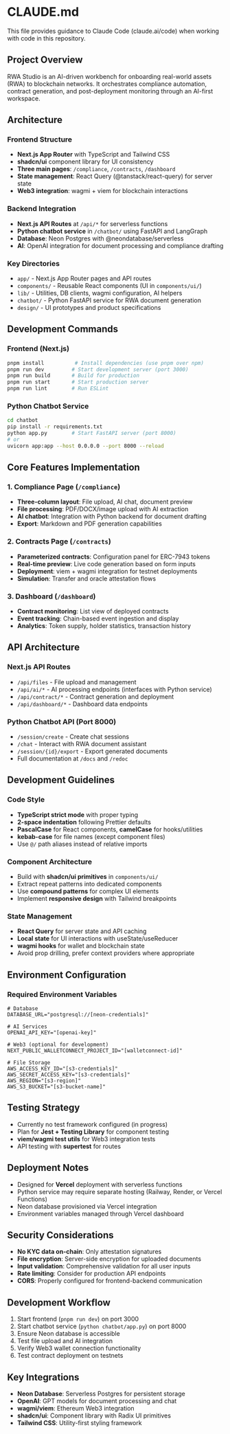 # CLAUDE.md

This file provides guidance to Claude Code (claude.ai/code) when working with code in this repository.

## Project Overview

RWA Studio is an AI-driven workbench for onboarding real-world assets (RWA) to blockchain networks. It orchestrates compliance automation, contract generation, and post-deployment monitoring through an AI-first workspace.

## Architecture

### Frontend Structure
- **Next.js App Router** with TypeScript and Tailwind CSS
- **shadcn/ui** component library for UI consistency
- **Three main pages**: `/compliance`, `/contracts`, `/dashboard`
- **State management**: React Query (@tanstack/react-query) for server state
- **Web3 integration**: wagmi + viem for blockchain interactions

### Backend Integration
- **Next.js API Routes** at `/api/*` for serverless functions
- **Python chatbot service** in `/chatbot/` using FastAPI and LangGraph
- **Database**: Neon Postgres with @neondatabase/serverless
- **AI**: OpenAI integration for document processing and compliance drafting

### Key Directories
- `app/` - Next.js App Router pages and API routes
- `components/` - Reusable React components (UI in `components/ui/`)
- `lib/` - Utilities, DB clients, wagmi configuration, AI helpers
- `chatbot/` - Python FastAPI service for RWA document generation
- `design/` - UI prototypes and product specifications

## Development Commands

### Frontend (Next.js)
```bash
pnpm install          # Install dependencies (use pnpm over npm)
pnpm run dev         # Start development server (port 3000)
pnpm run build       # Build for production
pnpm run start       # Start production server
pnpm run lint        # Run ESLint
```

### Python Chatbot Service
```bash
cd chatbot
pip install -r requirements.txt
python app.py        # Start FastAPI server (port 8000)
# or
uvicorn app:app --host 0.0.0.0 --port 8000 --reload
```

## Core Features Implementation

### 1. Compliance Page (`/compliance`)
- **Three-column layout**: File upload, AI chat, document preview
- **File processing**: PDF/DOCX/image upload with AI extraction
- **AI chatbot**: Integration with Python backend for document drafting
- **Export**: Markdown and PDF generation capabilities

### 2. Contracts Page (`/contracts`)
- **Parameterized contracts**: Configuration panel for ERC-7943 tokens
- **Real-time preview**: Live code generation based on form inputs
- **Deployment**: viem + wagmi integration for testnet deployments
- **Simulation**: Transfer and oracle attestation flows

### 3. Dashboard (`/dashboard`)
- **Contract monitoring**: List view of deployed contracts
- **Event tracking**: Chain-based event ingestion and display
- **Analytics**: Token supply, holder statistics, transaction history

## API Architecture

### Next.js API Routes
- `/api/files` - File upload and management
- `/api/ai/*` - AI processing endpoints (interfaces with Python service)
- `/api/contract/*` - Contract generation and deployment
- `/api/dashboard/*` - Dashboard data endpoints

### Python Chatbot API (Port 8000)
- `/session/create` - Create chat sessions
- `/chat` - Interact with RWA document assistant
- `/session/{id}/export` - Export generated documents
- Full documentation at `/docs` and `/redoc`

## Development Guidelines

### Code Style
- **TypeScript strict mode** with proper typing
- **2-space indentation** following Prettier defaults
- **PascalCase** for React components, **camelCase** for hooks/utilities
- **kebab-case** for file names (except component files)
- Use `@/` path aliases instead of relative imports

### Component Architecture
- Build with **shadcn/ui primitives** in `components/ui/`
- Extract repeat patterns into dedicated components
- Use **compound patterns** for complex UI elements
- Implement **responsive design** with Tailwind breakpoints

### State Management
- **React Query** for server state and API caching
- **Local state** for UI interactions with useState/useReducer
- **wagmi hooks** for wallet and blockchain state
- Avoid prop drilling, prefer context providers where appropriate

## Environment Configuration

### Required Environment Variables
```env
# Database
DATABASE_URL="postgresql://[neon-credentials]"

# AI Services
OPENAI_API_KEY="[openai-key]"

# Web3 (optional for development)
NEXT_PUBLIC_WALLETCONNECT_PROJECT_ID="[walletconnect-id]"

# File Storage
AWS_ACCESS_KEY_ID="[s3-credentials]"
AWS_SECRET_ACCESS_KEY="[s3-credentials]"
AWS_REGION="[s3-region]"
AWS_S3_BUCKET="[s3-bucket-name]"
```

## Testing Strategy
- Currently no test framework configured (in progress)
- Plan for **Jest + Testing Library** for component testing
- **viem/wagmi test utils** for Web3 integration tests
- API testing with **supertest** for routes

## Deployment Notes
- Designed for **Vercel** deployment with serverless functions
- Python service may require separate hosting (Railway, Render, or Vercel Functions)
- Neon database provisioned via Vercel integration
- Environment variables managed through Vercel dashboard

## Security Considerations
- **No KYC data on-chain**: Only attestation signatures
- **File encryption**: Server-side encryption for uploaded documents
- **Input validation**: Comprehensive validation for all user inputs
- **Rate limiting**: Consider for production API endpoints
- **CORS**: Properly configured for frontend-backend communication

## Development Workflow
1. Start frontend (`pnpm run dev`) on port 3000
2. Start chatbot service (`python chatbot/app.py`) on port 8000
3. Ensure Neon database is accessible
4. Test file upload and AI integration
5. Verify Web3 wallet connection functionality
6. Test contract deployment on testnets

## Key Integrations
- **Neon Database**: Serverless Postgres for persistent storage
- **OpenAI**: GPT models for document processing and chat
- **wagmi/viem**: Ethereum Web3 integration
- **shadcn/ui**: Component library with Radix UI primitives
- **Tailwind CSS**: Utility-first styling framework
